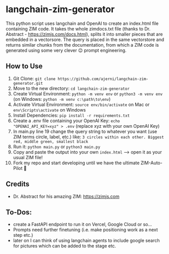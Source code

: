 # langchain-zim-generator

This python script uses langchain and OpenAI to create an index.html file containing ZIM code.
It takes the whole zimdocs.txt file (thanks to Dr. Abstract - https://zimjs.com/docs.html), splits it into smaller pieces that are embedded in a vectorsore. The query is placed in the same vectorstore and returns similar chunks from the documentation, from which a ZIM code is generated using some very clever 😉 prompt engineering.

## How to Use

1. Git Clone: `git clone https://github.com/ajerni/langchain-zim-generator.git`
2. Move to the new directory: `cd langchain-zim-generator`
3. Create Virtual Environment: `python -m venv env` or `python3 -m venv env` (on Windows: `python -m venv c:\path\to\env`)
4. Activate Virtual Environment: `source env/bin/activate` on Mac or `env\Scripts\activate` on Windows
5. Install Dependencies: `pip install -r requirements.txt`
6. Create a .env file containing your OpenAI Key: `echo "OPENAI_API_KEY=xyz" > .env` (replace xyz with your own OpenAI Key)
7. In main.py line 19 change the query string to whatever you want (use ZIM terms circle, label, etc.) like: `3 circles within each other. Biggest red, middle green, smallest black`
8. Run it: `python main.py` or `python3 main.py`
9. Copy and paste the output into your own `index.html` --> open it as your usual ZIM file!
10. Fork my repo and start developing until we have the ultimate ZIM-Auto-Pilot 🚀

## Credits

- Dr. Abstract for his amazing ZIM: https://zimjs.com

## To-Dos:

- create a FastAPI endpoint to run it on Vercel, Google Cloud or so...
- Prompts need further finetuning (i.e. make positioning work as a next step etc.)
- later on I can think of using langchain agents to include google search for pictures which can be added to the stage etc.
